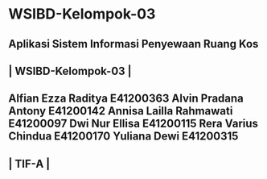 # WSIBD-Kelompok-03
 Aplikasi Sistem Informasi Penyewaan Ruang Kos
---------------------------------------
|          WSIBD-Kelompok-03          |
---------------------------------------
Alfian Ezza Raditya	      E41200363
Alvin Pradana Antony	      E41200142
Annisa Lailla Rahmawati	      E41200097
Dwi Nur Ellisa	              E41200115
Rera Varius Chindua	      E41200170
Yuliana Dewi		      E41200315
---------------------------------------
|               TIF-A                 |
---------------------------------------
